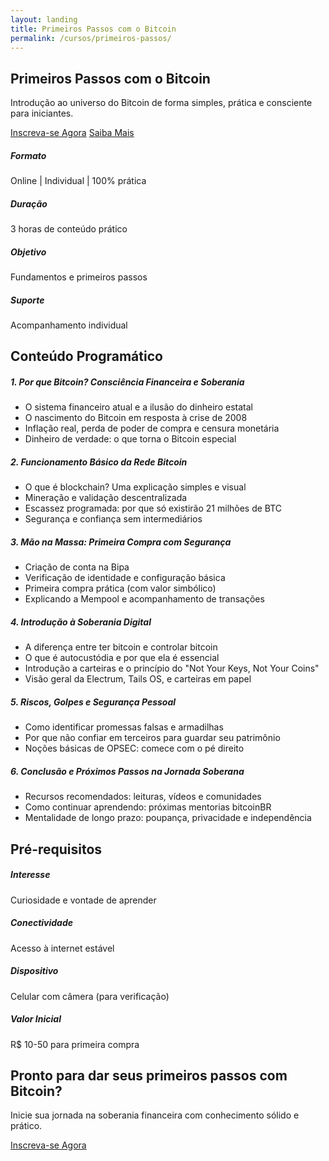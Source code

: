 ```yaml
---
layout: landing
title: Primeiros Passos com o Bitcoin
permalink: /cursos/primeiros-passos/
---
```


<!-- Hero Section -->
<section class="hero">
    <div class="container">
        <div class="row align-items-center">
            <div class="col-lg-8">
                <h1 class="display-4 fw-bold mb-4">Primeiros Passos com o Bitcoin</h1>
                <p class="lead mb-4">Introdução ao universo do Bitcoin de forma simples, prática e consciente para iniciantes.</p>
                <div class="d-flex gap-3">
                    <a href="#inscricao" class="btn btn-light btn-lg">Inscreva-se Agora</a>
                    <a href="#conteudo" class="btn btn-outline-light btn-lg">Saiba Mais</a>
                </div>
            </div>
        </div>
    </div>
</section>

<!-- Course Info Section -->
<section class="py-5">
    <div class="container">
        <div class="row g-4">
            <div class="col-md-3">
                <div class="card feature-card h-100">
                    <div class="card-body text-center">
                        <i class="bi bi-laptop display-4 text-primary mb-3"></i>
                        <h5>Formato</h5>
                        <p class="mb-0">Online | Individual | 100% prática</p>
                    </div>
                </div>
            </div>
            <div class="col-md-3">
                <div class="card feature-card h-100">
                    <div class="card-body text-center">
                        <i class="bi bi-clock display-4 text-primary mb-3"></i>
                        <h5>Duração</h5>
                        <p class="mb-0">3 horas de conteúdo prático</p>
                    </div>
                </div>
            </div>
            <div class="col-md-3">
                <div class="card feature-card h-100">
                    <div class="card-body text-center">
                        <i class="bi bi-shield-check display-4 text-primary mb-3"></i>
                        <h5>Objetivo</h5>
                        <p class="mb-0">Fundamentos e primeiros passos</p>
                    </div>
                </div>
            </div>
            <div class="col-md-3">
                <div class="card feature-card h-100">
                    <div class="card-body text-center">
                        <i class="bi bi-person-check display-4 text-primary mb-3"></i>
                        <h5>Suporte</h5>
                        <p class="mb-0">Acompanhamento individual</p>
                    </div>
                </div>
            </div>
        </div>
    </div>
</section>

<!-- Content Section -->
<section id="conteudo" class="py-5 bg-light">
    <div class="container">
        <h2 class="section-title">Conteúdo Programático</h2>
        <div class="row g-4">
            <div class="col-md-6">
                <div class="card feature-card h-100">
                    <div class="card-body">
                        <h5 class="card-title">1. Por que Bitcoin? Consciência Financeira e Soberania</h5>
                        <ul class="list-unstyled">
                            <li><i class="bi bi-check-circle-fill text-primary me-2"></i>O sistema financeiro atual e a ilusão do dinheiro estatal</li>
                            <li><i class="bi bi-check-circle-fill text-primary me-2"></i>O nascimento do Bitcoin em resposta à crise de 2008</li>
                            <li><i class="bi bi-check-circle-fill text-primary me-2"></i>Inflação real, perda de poder de compra e censura monetária</li>
                            <li><i class="bi bi-check-circle-fill text-primary me-2"></i>Dinheiro de verdade: o que torna o Bitcoin especial</li>
                        </ul>
                    </div>
                </div>
            </div>
            <div class="col-md-6">
                <div class="card feature-card h-100">
                    <div class="card-body">
                        <h5 class="card-title">2. Funcionamento Básico da Rede Bitcoin</h5>
                        <ul class="list-unstyled">
                            <li><i class="bi bi-check-circle-fill text-primary me-2"></i>O que é blockchain? Uma explicação simples e visual</li>
                            <li><i class="bi bi-check-circle-fill text-primary me-2"></i>Mineração e validação descentralizada</li>
                            <li><i class="bi bi-check-circle-fill text-primary me-2"></i>Escassez programada: por que só existirão 21 milhões de BTC</li>
                            <li><i class="bi bi-check-circle-fill text-primary me-2"></i>Segurança e confiança sem intermediários</li>
                        </ul>
                    </div>
                </div>
            </div>
            <div class="col-md-6">
                <div class="card feature-card h-100">
                    <div class="card-body">
                        <h5 class="card-title">3. Mão na Massa: Primeira Compra com Segurança</h5>
                        <ul class="list-unstyled">
                            <li><i class="bi bi-check-circle-fill text-primary me-2"></i>Criação de conta na Bipa</li>
                            <li><i class="bi bi-check-circle-fill text-primary me-2"></i>Verificação de identidade e configuração básica</li>
                            <li><i class="bi bi-check-circle-fill text-primary me-2"></i>Primeira compra prática (com valor simbólico)</li>
                            <li><i class="bi bi-check-circle-fill text-primary me-2"></i>Explicando a Mempool e acompanhamento de transações</li>
                        </ul>
                    </div>
                </div>
            </div>
            <div class="col-md-6">
                <div class="card feature-card h-100">
                    <div class="card-body">
                        <h5 class="card-title">4. Introdução à Soberania Digital</h5>
                        <ul class="list-unstyled">
                            <li><i class="bi bi-check-circle-fill text-primary me-2"></i>A diferença entre ter bitcoin e controlar bitcoin</li>
                            <li><i class="bi bi-check-circle-fill text-primary me-2"></i>O que é autocustódia e por que ela é essencial</li>
                            <li><i class="bi bi-check-circle-fill text-primary me-2"></i>Introdução a carteiras e o princípio do "Not Your Keys, Not Your Coins"</li>
                            <li><i class="bi bi-check-circle-fill text-primary me-2"></i>Visão geral da Electrum, Tails OS, e carteiras em papel</li>
                        </ul>
                    </div>
                </div>
            </div>
            <div class="col-md-6">
                <div class="card feature-card h-100">
                    <div class="card-body">
                        <h5 class="card-title">5. Riscos, Golpes e Segurança Pessoal</h5>
                        <ul class="list-unstyled">
                            <li><i class="bi bi-check-circle-fill text-primary me-2"></i>Como identificar promessas falsas e armadilhas</li>
                            <li><i class="bi bi-check-circle-fill text-primary me-2"></i>Por que não confiar em terceiros para guardar seu patrimônio</li>
                            <li><i class="bi bi-check-circle-fill text-primary me-2"></i>Noções básicas de OPSEC: comece com o pé direito</li>
                        </ul>
                    </div>
                </div>
            </div>
            <div class="col-md-6">
                <div class="card feature-card h-100">
                    <div class="card-body">
                        <h5 class="card-title">6. Conclusão e Próximos Passos na Jornada Soberana</h5>
                        <ul class="list-unstyled">
                            <li><i class="bi bi-check-circle-fill text-primary me-2"></i>Recursos recomendados: leituras, vídeos e comunidades</li>
                            <li><i class="bi bi-check-circle-fill text-primary me-2"></i>Como continuar aprendendo: próximas mentorias bitcoinBR</li>
                            <li><i class="bi bi-check-circle-fill text-primary me-2"></i>Mentalidade de longo prazo: poupança, privacidade e independência</li>
                        </ul>
                    </div>
                </div>
            </div>
        </div>
    </div>
</section>

<!-- Requirements Section -->
<section class="py-5">
    <div class="container">
        <h2 class="section-title">Pré-requisitos</h2>
        <div class="row g-4">
            <div class="col-md-3">
                <div class="card feature-card h-100">
                    <div class="card-body text-center">
                        <i class="bi bi-lightbulb display-4 text-primary mb-3"></i>
                        <h5>Interesse</h5>
                        <p>Curiosidade e vontade de aprender</p>
                    </div>
                </div>
            </div>
            <div class="col-md-3">
                <div class="card feature-card h-100">
                    <div class="card-body text-center">
                        <i class="bi bi-wifi display-4 text-primary mb-3"></i>
                        <h5>Conectividade</h5>
                        <p>Acesso à internet estável</p>
                    </div>
                </div>
            </div>
            <div class="col-md-3">
                <div class="card feature-card h-100">
                    <div class="card-body text-center">
                        <i class="bi bi-phone display-4 text-primary mb-3"></i>
                        <h5>Dispositivo</h5>
                        <p>Celular com câmera (para verificação)</p>
                    </div>
                </div>
            </div>
            <div class="col-md-3">
                <div class="card feature-card h-100">
                    <div class="card-body text-center">
                        <i class="bi bi-cash-coin display-4 text-primary mb-3"></i>
                        <h5>Valor Inicial</h5>
                        <p>R$ 10-50 para primeira compra</p>
                    </div>
                </div>
            </div>
        </div>
    </div>
</section>

<!-- CTA Section -->
<section id="inscricao" class="py-5 bg-primary text-white">
    <div class="container text-center">
        <h2 class="mb-4">Pronto para dar seus primeiros passos com Bitcoin?</h2>
        <p class="lead mb-4">Inicie sua jornada na soberania financeira com conhecimento sólido e prático.</p>
        <a href="https://buy.stripe.com/8wM16Q4Zy9E04Qo7su" class="btn btn-light btn-lg" target="_blank" rel="noopener noreferrer">
            <i class="bi bi-credit-card me-2"></i>Inscreva-se Agora
        </a>
    </div>
</section> 
